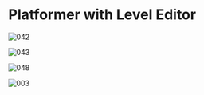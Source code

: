# Platformer with Level Editor

![042](https://github.com/JoeLumbley/Platformer-with-Level-Editor/assets/77564255/905d2649-9f46-4136-9e67-9770c34ef38c)

![043](https://github.com/JoeLumbley/Platformer-with-Level-Editor/assets/77564255/e0437978-e22c-4d35-9bd3-4d28541c9773)

![048](https://github.com/JoeLumbley/Platformer-with-Level-Editor/assets/77564255/3a81f544-cf4f-46c2-bbb8-4d115a1f214c)


![003](https://github.com/JoeLumbley/Platformer-with-Level-Editor/assets/77564255/9ad10840-2c31-4bf2-8d92-1f5aab2b8312)



